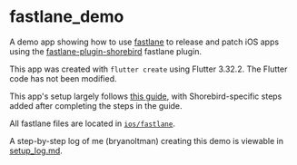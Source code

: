 # fastlane_demo

A demo app showing how to use [fastlane](https://fastlane.tools/) to release and
patch iOS apps using the
[fastlane-plugin-shorebird](https://rubygems.org/gems/fastlane-plugin-shorebird/)
fastlane plugin.

This app was created with `flutter create` using Flutter 3.32.2. The Flutter
code has not been modified.

This app's setup largely follows [this
guide](https://medium.com/revelo-tech/setting-up-automatic-ios-release-with-fastlane-and-match-on-ci-cd-server-16c3f1d79bc5),
with Shorebird-specific steps added after completing the steps in the guide.

All fastlane files are located in [`ios/fastlane`](./ios/fastlane/).

A step-by-step log of me (bryanoltman) creating this demo is viewable in
[setup_log.md](./setup_log.md).
